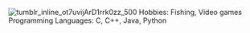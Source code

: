 ![tumblr_inline_ot7uvijArD1rrk0zz_500](https://github.com/KlianBC/my-first-repo/assets/165182190/430c9a6f-5ed7-4650-8500-548ccd8706b9)
Hobbies: Fishing, Video games
Programming Languages: C, C++, Java, Python
